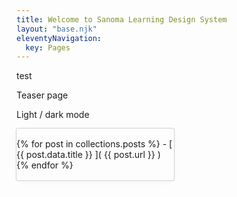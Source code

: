 ```yaml
---
title: Welcome to Sanoma Learning Design System
layout: "base.njk"
eleventyNavigation:
  key: Pages
---
```


<style>
.collections {
  border-radius: 3px;
  width: 50%;
  padding: 16px 0;
  box-shadow: 0 0 0 1px lightgray,0 1px 5px rgba(12, 12, 12, 0.05),0 0 40px rgba(12, 12, 12, 0.015);
}
</style>

<demo-greeter name="World"> test</demo-greeter>

<my-element></my-element>

Teaser page

Light / dark mode 

<div class="collections">
{% for post in collections.posts %}
- [ {{ post.data.title }} ]( {{ post.url }} )
{% endfor %}
</div>

